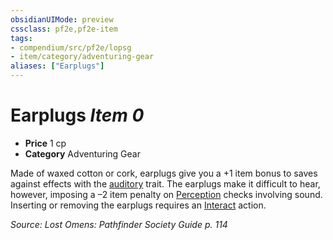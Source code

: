 ```yaml
---
obsidianUIMode: preview
cssclass: pf2e,pf2e-item
tags:
- compendium/src/pf2e/lopsg
- item/category/adventuring-gear
aliases: ["Earplugs"]
---
```

# Earplugs *Item 0*  

- **Price** 1 cp
- **Category** Adventuring Gear

Made of waxed cotton or cork, earplugs give you a +1 item bonus to saves against effects with the [auditory](rules/traits/auditory.md "Auditory Effect Trait") trait. The earplugs make it difficult to hear, however, imposing a –2 item penalty on [Perception](compendium/skills.md#Perception) checks involving sound. Inserting or removing the earplugs requires an [Interact](rules/actions/interact.md) action.

*Source: Lost Omens: Pathfinder Society Guide p. 114*